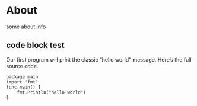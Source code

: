 # About

some about info

## code block test

Our first program will print the classic “hello world” message. Here’s the full source code.

```
package main
import "fmt"
func main() {
    fmt.Println("hello world")
}
```
